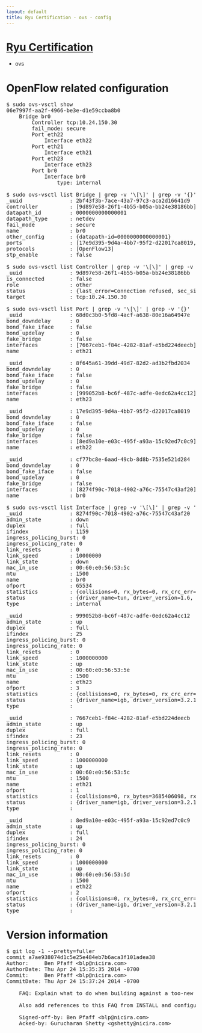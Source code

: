 ```yaml
---
layout: default
title: Ryu Certification - ovs - config
---
```

# [Ryu Certification](http://osrg.github.io/ryu/certification.html)
* ovs 

# OpenFlow related configuration
<pre>
$ sudo ovs-vsctl show
06e7997f-aa2f-4966-be3e-d1e59ccba8b0
    Bridge br0
        Controller tcp:10.24.150.30
        fail_mode: secure
        Port eth22
            Interface eth22
        Port eth21
            Interface eth21
        Port eth23
            Interface eth23
        Port br0
            Interface br0
                type: internal

$ sudo ovs-vsctl list Bridge | grep -v '\[\]' | grep -v '{}'
_uuid               : 2bf43f3b-7ace-43a7-97c3-aca2d16641d9
controller          : [9d897e58-26f1-4b55-b05a-bb24e38186bb]
datapath_id         : 0000000000000001
datapath_type       : netdev
fail_mode           : secure
name                : br0
other_config        : {datapath-id=0000000000000001}
ports               : [17e9d395-9d4a-4bb7-95f2-d22017ca8019, 68d0c3b0-5fd8-4acf-a638-80e16a64947e, 8f645a61-39dd-49d7-82d2-ad3b2fbd2034, cf77bc8e-6aad-49cb-8d8b-7535e521d284]
protocols           : [OpenFlow13]
stp_enable          : false

$ sudo ovs-vsctl list Controller | grep -v '\[\]' | grep -v '{}'
_uuid               : 9d897e58-26f1-4b55-b05a-bb24e38186bb
is_connected        : false
role                : other
status              : {last_error=Connection refused, sec_since_connect=567, sec_since_disconnect=1, state=BACKOFF}
target              : tcp:10.24.150.30

$ sudo ovs-vsctl list Port | grep -v '\[\]' | grep -v '{}'
_uuid               : 68d0c3b0-5fd8-4acf-a638-80e16a64947e
bond_downdelay      : 0
bond_fake_iface     : false
bond_updelay        : 0
fake_bridge         : false
interfaces          : [7667ceb1-f84c-4282-81af-e5bd224deecb]
name                : eth21

_uuid               : 8f645a61-39dd-49d7-82d2-ad3b2fbd2034
bond_downdelay      : 0
bond_fake_iface     : false
bond_updelay        : 0
fake_bridge         : false
interfaces          : [999052b8-bc6f-487c-adfe-0edc62a4cc12]
name                : eth23

_uuid               : 17e9d395-9d4a-4bb7-95f2-d22017ca8019
bond_downdelay      : 0
bond_fake_iface     : false
bond_updelay        : 0
fake_bridge         : false
interfaces          : [8ed9a10e-e03c-495f-a93a-15c92ed7c0c9]
name                : eth22

_uuid               : cf77bc8e-6aad-49cb-8d8b-7535e521d284
bond_downdelay      : 0
bond_fake_iface     : false
bond_updelay        : 0
fake_bridge         : false
interfaces          : [8274f90c-7018-4902-a76c-75547c43af20]
name                : br0

$ sudo ovs-vsctl list Interface | grep -v '\[\]' | grep -v '{}'
_uuid               : 8274f90c-7018-4902-a76c-75547c43af20
admin_state         : down
duplex              : full
ifindex             : 1159
ingress_policing_burst: 0
ingress_policing_rate: 0
link_resets         : 0
link_speed          : 10000000
link_state          : down
mac_in_use          : 00:60:e0:56:53:5c
mtu                 : 1500
name                : br0
ofport              : 65534
statistics          : {collisions=0, rx_bytes=0, rx_crc_err=0, rx_dropped=0, rx_errors=0, rx_frame_err=0, rx_over_err=0, rx_packets=0, tx_bytes=0, tx_dropped=0, tx_errors=0, tx_packets=0}
status              : {driver_name=tun, driver_version=1.6, firmware_version=N/A}
type                : internal

_uuid               : 999052b8-bc6f-487c-adfe-0edc62a4cc12
admin_state         : up
duplex              : full
ifindex             : 25
ingress_policing_burst: 0
ingress_policing_rate: 0
link_resets         : 0
link_speed          : 1000000000
link_state          : up
mac_in_use          : 00:60:e0:56:53:5e
mtu                 : 1500
name                : eth23
ofport              : 3
statistics          : {collisions=0, rx_bytes=0, rx_crc_err=0, rx_dropped=0, rx_errors=0, rx_frame_err=0, rx_over_err=0, rx_packets=0, tx_bytes=2051491500, tx_dropped=0, tx_errors=0, tx_packets=1367661}
status              : {driver_name=igb, driver_version=3.2.10-k, firmware_version=2.10-9}
type                : 

_uuid               : 7667ceb1-f84c-4282-81af-e5bd224deecb
admin_state         : up
duplex              : full
ifindex             : 23
ingress_policing_burst: 0
ingress_policing_rate: 0
link_resets         : 0
link_speed          : 1000000000
link_state          : up
mac_in_use          : 00:60:e0:56:53:5c
mtu                 : 1500
name                : eth21
ofport              : 1
statistics          : {collisions=0, rx_bytes=3685406098, rx_crc_err=0, rx_dropped=0, rx_errors=0, rx_frame_err=0, rx_over_err=0, rx_packets=2475447, tx_bytes=0, tx_dropped=0, tx_errors=0, tx_packets=0}
status              : {driver_name=igb, driver_version=3.2.10-k, firmware_version=2.10-9}
type                : 

_uuid               : 8ed9a10e-e03c-495f-a93a-15c92ed7c0c9
admin_state         : up
duplex              : full
ifindex             : 24
ingress_policing_burst: 0
ingress_policing_rate: 0
link_resets         : 0
link_speed          : 1000000000
link_state          : up
mac_in_use          : 00:60:e0:56:53:5d
mtu                 : 1500
name                : eth22
ofport              : 2
statistics          : {collisions=0, rx_bytes=0, rx_crc_err=0, rx_dropped=0, rx_errors=0, rx_frame_err=0, rx_over_err=0, rx_packets=0, tx_bytes=2046914988, tx_dropped=0, tx_errors=0, tx_packets=1372016}
status              : {driver_name=igb, driver_version=3.2.10-k, firmware_version=2.10-9}
type                : 
</pre>

# Version information
<pre>
$ git log -1 --pretty=fuller
commit a7ae938074d1c5e25e484eb7b6aca3f101adea38
Author:     Ben Pfaff &lt;blp@nicira.com&gt;
AuthorDate: Thu Apr 24 15:35:35 2014 -0700
Commit:     Ben Pfaff &lt;blp@nicira.com&gt;
CommitDate: Thu Apr 24 15:37:24 2014 -0700

    FAQ: Explain what to do when building against a too-new kernel.
    
    Also add references to this FAQ from INSTALL and configure.
    
    Signed-off-by: Ben Pfaff &lt;blp@nicira.com&gt;
    Acked-by: Gurucharan Shetty &lt;gshetty@nicira.com&gt;
</pre>

